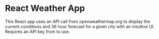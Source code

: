 # React Weather App
This React app uses an API call from openweathermap.org to display the current conditions and 36 hour forecast for a given city with an intuitive UI. Requires an API key from to use.
